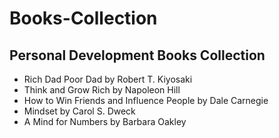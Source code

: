 # Books-Collection


## Personal Development Books Collection

- Rich Dad Poor Dad by Robert T. Kiyosaki
- Think and Grow Rich by Napoleon Hill
- How to Win Friends and Influence People by Dale Carnegie
- Mindset by Carol S. Dweck
- A Mind for Numbers by Barbara Oakley

